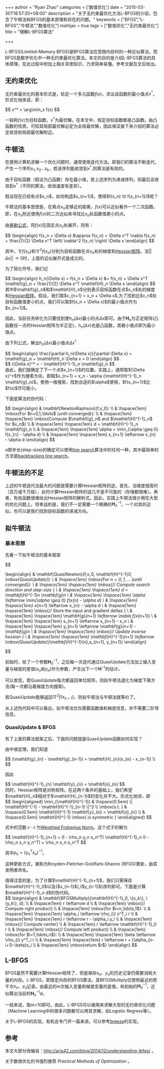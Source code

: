 +++
author = "Ryan Zhao"
categories = ['数值优化']
date = "2015-03-30T18:57:20+08:00"
description = "关于无约束最优化方法L-BFGS的介绍，包含了牛顿法和BFGS的基本原理和存在的问题。"
keywords = ["BFGS","L-BFGS","牛顿法","数值优化"]
mathjax = true
tags = ["数值优化","无约束最优化"]
title = "理解L-BFGS算法"

+++

L-BFGS(Limited-Memory BFGS)是BFGS算法在受限内存时的一种近似算法，而BFGS是数学优化中一种无约束最优化算法。本文的目的是介绍L-BFGS算法的具体原理，在此过程中附加上相关背景知识，力求简单易懂。参考文献在文后给出。

<!--more-->

## 无约束优化

无约束最优化的基本形式是，给定一个多元函数$f(x)$，求出该函数的最小值点$x^*$。形式化地来说，即：

<div>
$$
x^* = \arg\min_x f(x)
$$
</div>

一般称$f(x)$为目标函数，$x^*$为最优解。在本文中，假定目标函数都是凸函数。由凸函数的性质，可知其局部最优解必定为全局最优解，因此保证接下来介绍的算法必定收敛到局部最优解附近。

## 牛顿法

在使用计算机求解一个优化问题时，通常使用迭代方法。即我们的算法不断迭代，产生一个序列$x_1,x_2 \ldots x_k$，若该序列能收敛到$x^*$,则算法是有效的。

由于目标函数（假设为凸函数）存在最小值，若上述序列为递减序列，则最后会收敛到$x^*$（不同的算法，收敛速度有差异）。

<div>
假设现在已经有点$x_n$，如何构造$x_{n+1}$，使得$f(x_n) \lt f(x_{n+1})$呢？
</div>


牛顿法的基本思想是，在离点$x_n$足够近的距离，$f(x)$可以近似看作一个二次函数。即，在$x_n$附近使用$f(x)$的二次近似来寻找比$x_n$处函数值更小的点。

由[泰勒公式](http://en.wikipedia.org/wiki/Taylor_series)，将$f(x)$在固定点$x_n$处展开，则有：

<div>
$$
\begin{align}
f(x_n + \Delta x)
&\approx f(x_n) + \Delta x^T \nabla f(x_n)  + \frac{1}{2} \Delta x^T \left( \nabla^2 f(x_n) \right)  \Delta x
\end{align}
$$
</div>

其中，$\nabla f(x_n)$和$\nabla^2 f(x_n)$分别为目标函数在点$x_n$处的梯度和[Hessian矩阵](http://en.wikipedia.org/wiki/Hessian_matrix)。当$|| \Delta x || \rightarrow 0$时，上面的近似展开式是成立的。

为了简化符号，我们记

<div>
$$
\begin{align}
h_n(\Delta x) = f(x_n + \Delta x) &= f(x_n) + \Delta x^T \mathbf{g}_n + \frac{1}{2} \Delta x^T \mathbf{H}_n  \Delta x
\end{align}
$$
</div>

<div>
其中$\mathbf{g}_n$和$\mathbf{H}_n$分别表示目标函数在点$x_n$处的梯度和<a href="http://en.wikipedia.org/wiki/Hessian_matrix">Hessian矩阵</a>。假设，我们取$x_{n+1} = x_n + \Delta x$,为了找到比$x_n$处目标函数值更小的点，我们可以取$f(x_n + \Delta x)$的最小值点作为$x_{n+1}$。
</div>

因此，当前任务转化为只要找到使$h_n(\Delta x)$最小的点$\Delta x$即可。由于$\mathbf{H}_n$为正定矩阵(凸函数任一点的Hessian矩阵为半正定)，$h_n(\Delta x)$也是凸函数，其极小值点即为最小值点。

由下列公式，解出$h_n(\Delta x)$最小值点${\Delta x}^*$

<div>
$$
\begin{align}
\frac{\partial h_n(\Delta x)}{\partial \Delta x} = \mathbf{g}_n + \mathbf{H}_n \Delta x = 0
\end{align}
$$
</div>

<div>
$$
{\Delta x}^* = - \mathbf{H}^{-1}_n \mathbf{g}_n
$$
</div>

<div>
由此，我们就确定了下一个点$x_{n+1}$的位置。实践上，通常取${\Delta x}^*$作为搜索方向，即取$x_{n+1} = x_n - \alpha (\mathbf{H}^{-1}_n \mathbf{g}_n)$，使用一维搜索，找到合适的$\alpha$使得，$f(x_{n+1}$比$f(x)$尽可能小。
</div>

下面是算法的伪代码：

<div>
$$
\begin{align}
 & \mathbf{NewtonRaphson}(f,x_0): \\
 & \hspace{1em} \mbox{For $n=0,1,\ldots$ (until converged)}: \\
 & \hspace{1em} \hspace{1em} \mbox{Compute $\mathbf{g}_n$ and $\mathbf{H}^{-1}_n$ for $x_n$} \\
 & \hspace{1em} \hspace{1em} d = \mathbf{H}^{-1}_n \mathbf{g}_n \\
 & \hspace{1em} \hspace{1em} \alpha = \min_{\alpha \geq 0} f(x_{n} - \alpha d) \\
 & \hspace{1em} \hspace{1em} x_{n+1} \leftarrow x_{n} - \alpha d
\end{align}
$$
</div>

$\alpha$即步长(step-size)的确定可以使用[line search](http://en.wikipedia.org/wiki/Line_search)算法中的任何一种，其中最简单的方法是[backtracking line search](http://en.wikipedia.org/wiki/Backtracking_line_search)。

## 牛顿法的不足

上述的牛顿迭代法最大的问题是需要计算Hessian矩阵的逆。首先，当维度很高时（百万或千万级），此时计算Hessian矩阵的逆几乎是不可能的（存储都很难）。再者，有些函数很难给出Hessian矩阵的解析式。因此，实践上牛顿法很少用在大型的优化问题上。但幸运的是，我们不一定需要一个精确的$\mathbf{H}^{-1}_n$，一个对其的近似，也可以是我们找到目标函数的递减方向。

## 拟牛顿法

### 基本思想

先看一下拟牛顿法的基本框架

<div>
$$

\begin{align}
& \mathbf{QuasiNewton}(f,x_0, \mathbf{H}^{-1}_0, \mbox{QuasiUpdate}): \\
& \hspace{1em} \mbox{For $n=0,1,\ldots$ (until converged)}: \\
& \hspace{1em} \hspace{1em} \mbox{// Compute search direction and step-size } \\
& \hspace{1em} \hspace{1em} d = \mathbf{H}^{-1}_n \mathbf{g}_n \\
& \hspace{1em} \hspace{1em} \alpha \leftarrow \min_{\alpha \geq 0} f(x_{n} - \alpha d) \\
& \hspace{1em} \hspace{1em} x_{n+1} \leftarrow x_{n} - \alpha d \\
& \hspace{1em} \hspace{1em} \mbox{// Store the input and gradient deltas } \\
& \hspace{1em} \hspace{1em} \mathbf{g}_{n+1} \leftarrow \nabla f(x_{n+1}) \\
& \hspace{1em} \hspace{1em} s_{n+1} \leftarrow x_{n+1} - x_n \\
& \hspace{1em} \hspace{1em} y_{n+1} \leftarrow \mathbf{g}_{n+1} - \mathbf{g}_n \\
& \hspace{1em} \hspace{1em} \mbox{// Update inverse hessian } \\
& \hspace{1em} \hspace{1em} \mathbf{H}^{-1}_{n+1} \leftarrow \mbox{QuasiUpdate}(\mathbf{H}^{-1}_{n},s_{n+1}, y_{n+1})
\end{align}

$$
</div>

初始时，给了一个参数$\mathbf{H}^{-1}_0$，之后每一次迭代通过$\mbox{QuasiUpdate}$方法加上输入变量与梯度的差值($s_n$和$y_n$)作为参数，产生出下一个$\mathbf{H}^{-1}$的估计。

可以发现，若$\mbox{QuasiUpdate}$每次都返回单位矩阵，则拟牛顿法退化为梯度下降方法(每一次都沿着梯度方向搜索)。

若$\mbox{QuasiUpdate}$能够返回$\nabla^2 f(x_{n+1})$，则拟牛顿法与牛顿法就等价了。

从上述伪代码中可以看出，拟牛顿法仅仅需要函数值和梯度信息，并不需要二阶导信息。


### QuasiUpdate & BFGS

有了上面的算法框架之后，下面的问题就是QuasiUpdate函数如何实现？

由中值定理，我们知道

<div>
$$
(\mathbf{g}_{n} - \mathbf{g}_{n-1}) = \mathbf{H}_{n}(x_{n} - x_{n-1}) \\
$$
</div>

因此

<div>
$$
\mathbf{H}^{-1}_{n} \mathbf{y}_{n}   = \mathbf{s}_{n}
$$
</div>
<div>
同时，Hessian矩阵是对称矩阵。在这两个条件的基础上，我们希望$\mathbf{H}_n$相对于$\mathbf{H}_{n-1}$的变化并不大。形式化地讲，即
</div>
<div>
$$
\begin{aligned}
\min_{\mathbf{H}^{-1}} & \hspace{0.5em} \| \mathbf{H}^{-1} - \mathbf{H}^{-1}_{n-1} \|^2 \\
\mbox{s.t. } & \hspace{0.5em} \mathbf{H}^{-1} \mathbf{y}_{n}   = \mathbf{s}_{n} \\
            & \hspace{0.5em} \mathbf{H}^{-1} \mbox{ is symmetric }
\end{aligned}
$$
</div>

式中的范数$\| \cdot \|$为[Weighted Frobenius Norm](http://mathworld.wolfram.com/FrobeniusNorm.html)。这个式子的解为

<div>
$$
\mathbf{H}^{-1}_{n+1} = (I - \rho_n y_n s_n^T) \mathbf{H}^{-1}_n (I - \rho_n s_n y_n^T) + \rho_n s_n s_n^T
$$
</div>

其中$\rho_n = (y_n^T s_n)^{-1}$。

这种更新方式，被称为Broyden–Fletcher–Goldfarb–Shanno (BFGS)更新，由其发明者命名。

<div>
值得注意的是，为了计算$\mathbf{H}^{-1}_{n+1}$，我们只需保存$\mathbf{H}^{-1}_0$以及{$s_{n-1}$},{$y_{n-1}$}序列即可。下面是计算$\mathbf{H}^{-1}_n d$的伪代码。
</div>

<div>
$$
\begin{align}
& \mathbf{BFGSMultiply}(\mathbf{H}^{-1}_0, \{s_k\}, \{y_k\}, d): \\
& \hspace{1em} r \leftarrow d \\
& \hspace{1em} \mbox{// Compute right product} \\
& \hspace{1em} \mbox{for $i=n,\ldots,1$}: \\
& \hspace{1em} \hspace{1em} \alpha_i \leftarrow \rho_{i} s^T_i r \\
& \hspace{1em} \hspace{1em} r \leftarrow r - \alpha_i y_i \\
& \hspace{1em} \mbox{// Compute center} \\
& \hspace{1em} r \leftarrow \mathbf{H}^{-1}_0 r \\
& \hspace{1em} \mbox{// Compute left product} \\
& \hspace{1em} \mbox{for $i=1,\ldots,n$}: \\
& \hspace{1em} \hspace{1em} \beta \leftarrow \rho_{i} y^T_i r \\
& \hspace{1em} \hspace{1em} r \leftarrow r + (\alpha_{n-i+1}-\beta)s_i \\
& \hspace{1em} \mbox{return $r$}
\end{align}
$$
</div>

## L-BFGS

BFGS虽然不需要计算Hessian矩阵了，但是保存$s_n$、$y_n$的历史记录仍需要消耗大量的内存。L-BFGS，即限定内存的BFGS算法，其BFGSMultiply仅使用最近的若干次$s_n$、$y_n$记录。由最近的m次输入变量和梯度变量的差值，和初始的$\mathbf{H}^{-1}_0$，近似算出当前的$\mathbf{H}^{-1}_n d$。

一般来说，取m<10即可。由此，L-BFGS可以被用来求解大型的无约束优化问题（Machine Learning中的很多问题都可以用其求解，如Logistic Regress等）。

关于L-BFGS的实现，有机会专门开一篇来讲。可以参考[breeze](https://github.com/scalanlp/breeze)的实现。

## 参考

本文大部分改编自：http://aria42.com/blog/2014/12/understanding-lbfgs/ 。

关于数值优化的书强烈推荐 *Practical Methods of Optimization* 。